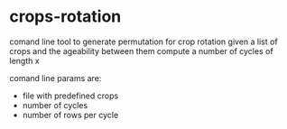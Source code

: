 # crops-rotation

comand line tool to generate permutation for crop rotation
given a list of crops and the ageability between them compute a number of cycles of length x 

comand line params are:
- file with predefined crops
- number of cycles
- number of rows per cycle


